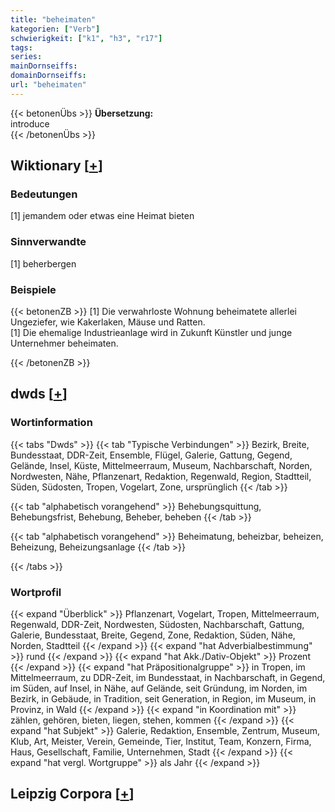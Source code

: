 ```yaml
---
title: "beheimaten"
kategorien: ["Verb"]
schwierigkeit: ["k1", "h3", "r17"]
tags:
series:
mainDornseiffs:
domainDornseiffs:
url: "beheimaten"
---
```


{{< betonenÜbs >}}
**Übersetzung:**  
introduce  
{{< /betonenÜbs >}}

## Wiktionary [[+](https://de.wiktionary.org/wiki/beheimaten)]

### Bedeutungen
[1] jemandem oder etwas eine Heimat bieten  

### Sinnverwandte
[1] beherbergen  

### Beispiele
{{< betonenZB >}}
[1] Die verwahrloste Wohnung beheimatete allerlei Ungeziefer, wie Kakerlaken, Mäuse und Ratten.  
[1] Die ehemalige Industrieanlage wird in Zukunft Künstler und junge Unternehmer beheimaten.  

{{< /betonenZB >}}


## dwds [[+](https://www.dwds.de/wb/beheimaten)]

### Wortinformation
{{< tabs "Dwds" >}}
{{< tab "Typische Verbindungen" >}}
Bezirk, Breite, Bundesstaat, DDR-Zeit, Ensemble, Flügel, Galerie, Gattung, Gegend, Gelände, Insel, Küste, Mittelmeerraum, Museum, Nachbarschaft, Norden, Nordwesten, Nähe, Pflanzenart, Redaktion, Regenwald, Region, Stadtteil, Süden, Südosten, Tropen, Vogelart, Zone, ursprünglich
{{< /tab >}}

{{< tab "alphabetisch vorangehend" >}}
Behebungsquittung, Behebungsfrist, Behebung, Beheber, beheben
{{< /tab >}}

{{< tab "alphabetisch vorangehend" >}}
Beheimatung, beheizbar, beheizen, Beheizung, Beheizungsanlage
{{< /tab >}}

{{< /tabs >}}

### Wortprofil
{{< expand "Überblick" >}} Pflanzenart, Vogelart, Tropen, Mittelmeerraum, Regenwald, DDR-Zeit, Nordwesten, Südosten, Nachbarschaft, Gattung, Galerie, Bundesstaat, Breite, Gegend, Zone, Redaktion, Süden, Nähe, Norden, Stadtteil {{< /expand >}}
{{< expand "hat Adverbialbestimmung" >}} rund {{< /expand >}}
{{< expand "hat Akk./Dativ-Objekt" >}} Prozent {{< /expand >}}
{{< expand "hat Präpositionalgruppe" >}} in Tropen, im Mittelmeerraum, zu DDR-Zeit, im Bundesstaat, in Nachbarschaft, in Gegend, im Süden, auf Insel, in Nähe, auf Gelände, seit Gründung, im Norden, im Bezirk, in Gebäude, in Tradition, seit Generation, in Region, im Museum, in Provinz, in Wald {{< /expand >}}
{{< expand "in Koordination mit" >}} zählen, gehören, bieten, liegen, stehen, kommen {{< /expand >}}
{{< expand "hat Subjekt" >}} Galerie, Redaktion, Ensemble, Zentrum, Museum, Klub, Art, Meister, Verein, Gemeinde, Tier, Institut, Team, Konzern, Firma, Haus, Gesellschaft, Familie, Unternehmen, Stadt {{< /expand >}}
{{< expand "hat vergl. Wortgruppe" >}} als Jahr {{< /expand >}}

## Leipzig Corpora [[+](https://corpora.uni-leipzig.de/en/res?word=beheimaten&corpusId=deu_newscrawl-public_2018)]

